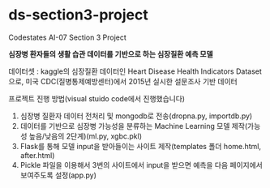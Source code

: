 # ds-section3-project
Codestates AI-07 Section 3 Project

**심장병 환자들의 생활 습관 데이터를 기반으로 하는 심장질환 예측 모델**

데이터셋 : kaggle의 심장질환 데이터인 Heart Disease Health Indicators Dataset으로, 미국 CDC(질병통제예방센터)에서 2015년 실시한 설문조사 기반 데이터

프로젝트 진행 방법(visual stuido code에서 진행했습니다)
1. 심장병 질환자 데이터 전처리 및 mongodb로 전송(dropna.py, importdb.py)
2. 데이터를 기반으로 심장병 가능성을 분류하는 Machine Learning 모델 제작(가능성 높음/낮음의 2단계)(ml.py, xgbc.pkl)
3. Flask를 통해 모델 input을 받아들이는 사이트 제작(templates 폴더 home.html, after.html)
4. Pickle 파일을 이용해서 3번의 사이트에서 input을 받으면 예측을 다음 페이지에서 보여주도록 설정(app.py)
